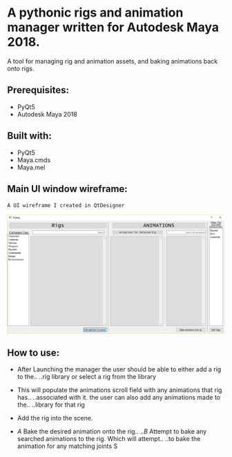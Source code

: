 # A pythonic rigs and animation manager written for Autodesk Maya 2018.

A tool for managing rig and animation assets, and baking animations back onto rigs.

## Prerequisites:

* PyQt5
* Autodesk Maya 2018

## Built with:

* PyQt5
* Maya.cmds
* Maya.mel

## Main UI window wireframe:

    A UI wireframe I created in QtDesigner

![UI Wireframe](docs/rigs_and_animation_manager_wireframe.png)

## How to use:

* After Launching the manager the user should be able to either add a rig to the..
    ..rig library or select a rig from the library
* This will populate the animations scroll field with any animations that rig has..     ..associated with it. the user can also add any animations made to the..            ..library for that rig
    
* Add the rig into the scene.
*  *A* Bake the desired animation onto the rig..
   ..*B* Attempt to bake any searched animations to the rig. Which will attempt.. ..to bake the animation for any matching joints
    S

